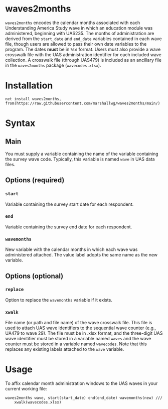 # waves2months

`waves2months` encodes the calendar months associated with each Understanding America Study wave in which an education module was administered, beginning with UAS235. The months of administration are derived from the `start_date` and `end_date` variables contained in each wave file, though users are allowed to pass their own date variables to the program. The dates **must** be in `%td` format. Users must also provide a wave crosswalk file with the UAS administration identifier for each included wave collection. A crosswalk file (through UAS479) is included as an ancillary file in the `waves2months` package (`wavecodes.xlsx`).

# Installation
`net install waves2months, from(https://raw.githubusercontent.com/marshallwg/waves2months/main/)`

# Syntax

## Main
You must supply a variable containing the name of the variable containing the survey wave code. Typically, this variable is named `wave` in UAS data files.

## Options (required)
### `start`
Variable containing the survey start date for each respondent.
### `end`
Variable containing the survey end date for each respondent.
### `wavemonths`
New variable with the calendar months in which each wave was administered attached. The value label adopts the same name as the new variable.
## Options (optional)
### `replace`
Option to replace the `wavemonths` variable if it exists.
### `xwalk`
File name (or path and file name) of the wave crosswalk file. This file is used to attach UAS wave identifiers to the sequential wave counter (e.g., UA479 to wave 29). The file must be in .xlsx format, and the three-digit UAS wave identifier must be stored in a variable named `waves` and the wave counter must be stored in a variable named `wavecodes`. Note that this replaces any existing labels attached to the `wave` variable. 

# Usage
To affix calendar month administration windows to the UAS waves in your current working file:

```
waves2months wave, start(start_date) end(end_date) wavemonths(new) ///
	xwalk(wavecodes.xlsx)
```
